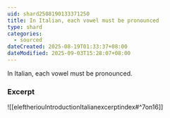```yaml
---
uid: shard2508190133371250
title: In Italian, each vowel must be pronounced
type: shard
categories:
  - sourced
dateCreated: 2025-08-19T01:33:37+08:00
dateModified: 2025-09-03T15:28:07+08:00
---
```

In Italian, each vowel must be pronounced.

### Excerpt
![[eleftheriouIntroductionItalianexcerptindex#^7on16]]

